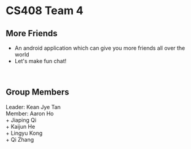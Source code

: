 CS408 Team 4
==============
## More Friends
+ An android application which can give you more friends all over the world<br />
+ Let's make fun chat!<br />
<br />

## Group Members
Leader: Kean Jye Tan<br />
Member: Aaron Ho<br />
		+ Jiaping Qi<br />
		+ Kaijun He<br />
		+ Lingyu Kong<br />
		+ Qi Zhang<br />
		
